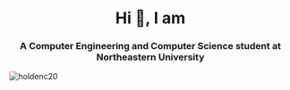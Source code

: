 <h1 align="center">Hi 👋, I am </h1>
<h3 align="center">A Computer Engineering and Computer Science student at Northeastern University</h3>

<p align="left"> <img src="https://komarev.com/ghpvc/?username=holdenc20&label=Profile%20views&color=0e75b6&style=flat" alt="holdenc20" /> </p>

